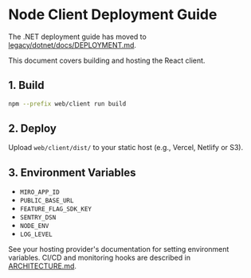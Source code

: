# Node Client Deployment Guide

The .NET deployment guide has moved to [legacy/dotnet/docs/DEPLOYMENT.md](../legacy/dotnet/docs/DEPLOYMENT.md).

This document covers building and hosting the React client.

## 1. Build

```bash
npm --prefix web/client run build
```

## 2. Deploy

Upload `web/client/dist/` to your static host (e.g., Vercel, Netlify or S3).

## 3. Environment Variables

- `MIRO_APP_ID`
- `PUBLIC_BASE_URL`
- `FEATURE_FLAG_SDK_KEY`
- `SENTRY_DSN`
- `NODE_ENV`
- `LOG_LEVEL`

See your hosting provider's documentation for setting environment variables. CI/CD and monitoring hooks are described in [ARCHITECTURE.md](ARCHITECTURE.md).
